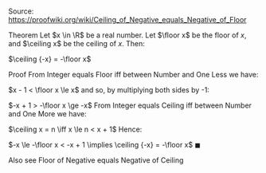 # 

Source: https://proofwiki.org/wiki/Ceiling_of_Negative_equals_Negative_of_Floor

Theorem
Let $x \in \R$ be a real number.
Let $\floor x$ be the floor of $x$, and $\ceiling x$ be the ceiling of $x$.
Then:

$\ceiling {-x} = -\floor x$


Proof
From Integer equals Floor iff between Number and One Less we have:

$x - 1 < \floor x \le x$
and so, by multiplying both sides by -1:

$-x + 1 > -\floor x \ge -x$
From Integer equals Ceiling iff between Number and One More we have:

$\ceiling x = n \iff x \le n < x + 1$
Hence:

$-x \le -\floor x < -x + 1 \implies \ceiling {-x} = -\floor x$
$\blacksquare$


Also see
Floor of Negative equals Negative of Ceiling




